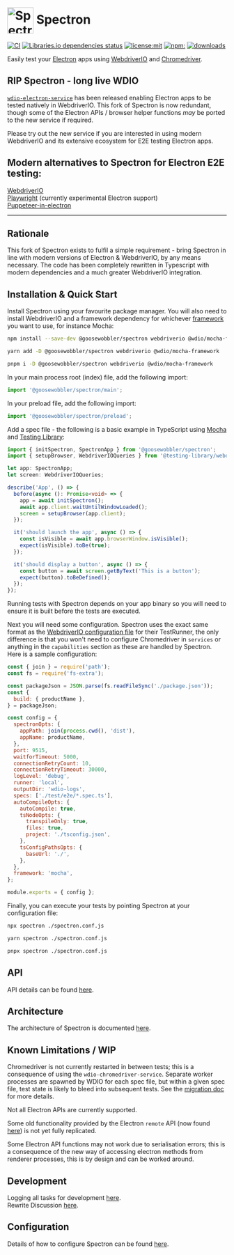 # <img src="https://cloud.githubusercontent.com/assets/378023/15063284/cf544f2c-1383-11e6-9336-e13bd64b1694.png" width="60px" align="center" alt="Spectron icon"> Spectron

[![CI](https://github.com/goosewobbler/spectron/workflows/CI/badge.svg)](https://github.com/goosewobbler/spectron/actions)
[![Libraries.io dependencies status](https://img.shields.io/librariesio/release/github/goosewobbler/spectron)](https://libraries.io/github/goosewobbler/spectron) [![license:mit](https://img.shields.io/badge/license-mit-blue.svg)](https://opensource.org/licenses/MIT) [![npm:](https://img.shields.io/npm/v/@goosewobbler/spectron.svg)](https://www.npmjs.com/package/@goosewobbler/spectron) [![downloads](https://img.shields.io/npm/dm/@goosewobbler/spectron.svg)](https://www.npmjs.com/package/@goosewobbler/spectron)

Easily test your [Electron](http://electronjs.org) apps using [WebdriverIO](http://webdriver.io) and [Chromedriver](https://sites.google.com/chromium.org/driver/).

## RIP Spectron - long live WDIO

[`wdio-electron-service`](https://github.com/webdriverio-community/wdio-electron-service) has been released enabling Electron apps to be tested natively in WebdriverIO. This fork of Spectron is now redundant, though some of the Electron APIs / browser helper functions *may* be ported to the new service if required.

Please try out the new service if you are interested in using modern WebdriverIO and its extensive ecosystem for E2E testing Electron apps.

## Modern alternatives to Spectron for Electron E2E testing:

[WebdriverIO](https://webdriver.io) \
[Playwright](https://playwright.dev) (currently experimental Electron support) \
[Puppeteer-in-electron](https://github.com/TrevorSundberg/puppeteer-in-electron)

---

## Rationale

This fork of Spectron exists to fulfil a simple requirement - bring Spectron in line with modern versions of Electron & WebdriverIO, by any means necessary. The code has been completely rewritten in Typescript with modern dependencies and a much greater WebdriverIO integration.


## Installation & Quick Start

Install Spectron using your favourite package manager. You will also need to install WebdriverIO and a framework dependency for whichever [framework](https://webdriver.io/docs/frameworks/) you want to use, for instance Mocha:

```sh
npm install --save-dev @goosewobbler/spectron webdriverio @wdio/mocha-framework

yarn add -D @goosewobbler/spectron webdriverio @wdio/mocha-framework

pnpm i -D @goosewobbler/spectron webdriverio @wdio/mocha-framework
```

In your main process root (index) file, add the following import:

```ts
import '@goosewobbler/spectron/main';
```

In your preload file, add the following import:

```ts
import '@goosewobbler/spectron/preload';
```

Add a spec file - the following is a basic example in TypeScript using [Mocha](https://mochajs.org) and [Testing Library](https://testing-library.com/docs/webdriverio-testing-library/intro):

```ts
import { initSpectron, SpectronApp } from '@goosewobbler/spectron';
import { setupBrowser, WebdriverIOQueries } from '@testing-library/webdriverio';

let app: SpectronApp;
let screen: WebdriverIOQueries;

describe('App', () => {
  before(async (): Promise<void> => {
    app = await initSpectron();
    await app.client.waitUntilWindowLoaded();
    screen = setupBrowser(app.client);
  });

  it('should launch the app', async () => {
    const isVisible = await app.browserWindow.isVisible();
    expect(isVisible).toBe(true);
  });

  it('should display a button', async () => {
    const button = await screen.getByText('This is a button');
    expect(button).toBeDefined();
  });
});
```

Running tests with Spectron depends on your app binary so you will need to ensure it is built before the tests are executed.

Next you will need some configuration. Spectron uses the exact same format as the [WebdriverIO configuration file](https://webdriver.io/docs/configurationfile) for their TestRunner, the only difference is that you won't need to configure Chromedriver in `services` or anything in the `capabilities` section as these are handled by Spectron. Here is a sample configuration:

```js
const { join } = require('path');
const fs = require('fs-extra');

const packageJson = JSON.parse(fs.readFileSync('./package.json'));
const {
  build: { productName },
} = packageJson;

const config = {
  spectronOpts: {
    appPath: join(process.cwd(), 'dist'),
    appName: productName,
  },
  port: 9515,
  waitforTimeout: 5000,
  connectionRetryCount: 10,
  connectionRetryTimeout: 30000,
  logLevel: 'debug',
  runner: 'local',
  outputDir: 'wdio-logs',
  specs: ['./test/e2e/*.spec.ts'],
  autoCompileOpts: {
    autoCompile: true,
    tsNodeOpts: {
      transpileOnly: true,
      files: true,
      project: './tsconfig.json',
    },
    tsConfigPathsOpts: {
      baseUrl: './',
    },
  },
  framework: 'mocha',
};

module.exports = { config };
```

Finally, you can execute your tests by pointing Spectron at your configuration file:

```sh
npx spectron ./spectron.conf.js

yarn spectron ./spectron.conf.js

pnpx spectron ./spectron.conf.js
```

## API

API details can be found [here](docs/api.md).

## Architecture

The architecture of Spectron is documented [here](docs/architecture.md).

## Known Limitations / WIP

Chromedriver is not currently restarted in between tests; this is a consequence of using the `wdio-chromedriver-service`. Separate worker processes are spawned by WDIO for each spec file, but within a given spec file, test state is likely to bleed into subsequent tests. See the [migration doc](docs/migration.md#chromedriverrestartbehaviour) for more details.

Not all Electron APIs are currently supported.

Some old functionality provided by the Electron `remote` API (now found [here](https://github.com/electron/remote)) is not yet fully replicated.

Some Electron API functions may not work due to serialisation errors; this is a consequence of the new way of accessing electron methods from renderer processes, this is by design and can be worked around.

## Development

Logging all tasks for development [here](https://github.com/goosewobbler/spectron/projects/1). \
Rewrite Discussion [here](https://github.com/electron-userland/spectron/issues/1044).

## Configuration

Details of how to configure Spectron can be found [here](./docs/configuration.md).


